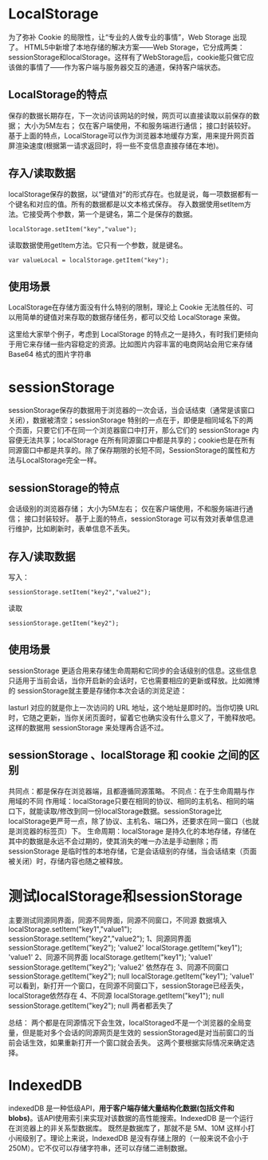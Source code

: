 # LocalStorage
为了弥补 Cookie 的局限性，让“专业的人做专业的事情”，Web Storage 出现了。
HTML5中新增了本地存储的解决方案——Web Storage，它分成两类：sessionStorage和localStorage。这样有了WebStorage后，cookie能只做它应该做的事情了——作为客户端与服务器交互的通道，保持客户端状态。
## LocalStorage的特点
保存的数据长期存在，下一次访问该网站的时候，网页可以直接读取以前保存的数据；
大小为5M左右；
仅在客户端使用，不和服务端进行通信；
接口封装较好。
基于上面的特点，LocalStorage可以作为浏览器本地缓存方案，用来提升网页首屏渲染速度(根据第一请求返回时，将一些不变信息直接存储在本地)。
## 存入/读取数据
localStorage保存的数据，以“键值对”的形式存在。也就是说，每一项数据都有一个键名和对应的值。所有的数据都是以文本格式保存。 存入数据使用setItem方法。它接受两个参数，第一个是键名，第二个是保存的数据。
```
localStorage.setItem("key","value");
```
读取数据使用getItem方法。它只有一个参数，就是键名。
```
var valueLocal = localStorage.getItem("key");
```
## 使用场景
LocalStorage在存储方面没有什么特别的限制，理论上 Cookie 无法胜任的、可以用简单的键值对来存取的数据存储任务，都可以交给 LocalStorage 来做。

这里给大家举个例子，考虑到 LocalStorage 的特点之一是持久，有时我们更倾向于用它来存储一些内容稳定的资源。比如图片内容丰富的电商网站会用它来存储 Base64 格式的图片字符串

# sessionStorage
sessionStorage保存的数据用于浏览器的一次会话，当会话结束（通常是该窗口关闭），数据被清空；sessionStorage 特别的一点在于，即便是相同域名下的两个页面，只要它们不在同一个浏览器窗口中打开，那么它们的 sessionStorage 内容便无法共享；localStorage 在所有同源窗口中都是共享的；cookie也是在所有同源窗口中都是共享的。除了保存期限的长短不同，SessionStorage的属性和方法与LocalStorage完全一样。
## sessionStorage的特点
会话级别的浏览器存储；
大小为5M左右；
仅在客户端使用，不和服务端进行通信；
接口封装较好。
基于上面的特点，sessionStorage 可以有效对表单信息进行维护，比如刷新时，表单信息不丢失。
## 存入/读取数据
写入：
```
sessionStorage.setItem("key2","value2");
```
读取
```
sessionStorage.getItem("key2");
```
## 使用场景
sessionStorage 更适合用来存储生命周期和它同步的会话级别的信息。这些信息只适用于当前会话，当你开启新的会话时，它也需要相应的更新或释放。比如微博的 sessionStorage就主要是存储你本次会话的浏览足迹：

lasturl 对应的就是你上一次访问的 URL 地址，这个地址是即时的。当你切换 URL 时，它随之更新，当你关闭页面时，留着它也确实没有什么意义了，干脆释放吧。这样的数据用 sessionStorage 来处理再合适不过。
## sessionStorage 、localStorage 和 cookie 之间的区别
共同点：都是保存在浏览器端，且都遵循同源策略。
不同点：在于生命周期与作用域的不同
作用域：localStorage只要在相同的协议、相同的主机名、相同的端口下，就能读取/修改到同一份localStorage数据。sessionStorage比localStorage更严苛一点，除了协议、主机名、端口外，还要求在同一窗口（也就是浏览器的标签页）下。
生命周期：localStorage 是持久化的本地存储，存储在其中的数据是永远不会过期的，使其消失的唯一办法是手动删除；而 sessionStorage 是临时性的本地存储，它是会话级别的存储，当会话结束（页面被关闭）时，存储内容也随之被释放。
# 测试localStorage和sessionStorage
主要测试同源同界面，同源不同界面，同源不同窗口，不同源
数据填入
localStorage.setItem("key1","value1");
sessionStorage.setItem("key2","value2");
1、同源同界面
sessionStorage.getItem("key2");
'value2'
localStorage.getItem("key1");
'value1'
2、同源不同界面
localStorage.getItem("key1");
'value1'
sessionStorage.getItem("key2");
'value2'
依然存在
3、同源不同窗口
sessionStorage.getItem("key2");
null
localStorage.getItem("key1");
'value1'
可以看到，新打开一个窗口，在同源不同窗口下，sessionStorage已经丢失，localStorage依然存在
4、不同源
localStorage.getItem("key1");
null
sessionStorage.getItem("key2");
null
两者都丢失了

总结：
两个都是在同源情况下会生效，localStoraged不是一个浏览器的全局变量，但是能对多个会话的同源网页是生效的
sessionStoraged是对当前窗口的当前会话生效，如果重新打开一个窗口就会丢失。
这两个要根据实际情况来确定选择。
# IndexedDB
indexedDB 是一种低级API，**用于客户端存储大量结构化数据(包括文件和blobs)**。该API使用索引来实现对该数据的高性能搜索。IndexedDB 是一个运行在浏览器上的非关系型数据库。
既然是数据库了，那就不是 5M、10M 这样小打小闹级别了。理论上来说，IndexedDB 是没有存储上限的（一般来说不会小于 250M）。它不仅可以存储字符串，还可以存储二进制数据。

